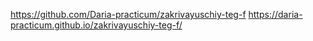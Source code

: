 https://github.com/Daria-practicum/zakrivayuschiy-teg-f
https://daria-practicum.github.io/zakrivayuschiy-teg-f/